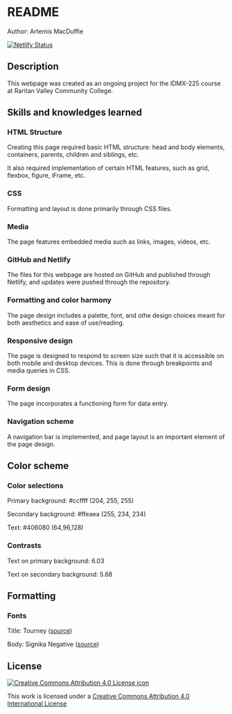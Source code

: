 # README

Author: Artemis MacDuffie

[![Netlify Status](https://api.netlify.com/api/v1/badges/549e816f-a343-455f-af31-6406ab6e8817/deploy-status)](https://app.netlify.com/sites/about-me-artemismacduffie/deploys)

## Description

This webpage was created as an ongoing project for the IDMX-225 course at Raritan Valley Community College.

## Skills and knowledges learned

### HTML Structure

Creating this page required basic HTML structure: head and body elements, containers, parents, children and siblings, etc.

It also required implementation of certain HTML features, such as grid, flexbox, figure, iFrame, etc.

### CSS

Formatting and layout is done primarily through CSS files.

### Media

The page features embedded media such as links, images, videos, etc.

### GitHub and Netlify

The files for this webpage are hosted on GitHub and published through Netlify, and updates were pushed through the repository.

### Formatting and color harmony

The page design includes a palette, font, and othe design choices meant for both aesthetics and ease of use/reading.

### Responsive design

The page is designed to respond to screen size such that it is accessible on both mobile and desktop devices. This is done through breakpoints and media queries in CSS.

### Form design

The page incorporates a functioning form for data entry.

### Navigation scheme

A navigation bar is implemented, and page layout is an important element of the page design.

## Color scheme

### Color selections

Primary background: #ccffff (204, 255, 255)

Secondary background: #ffeaea (255, 234, 234)

Text: #406080 (64,96,128)

### Contrasts

Text on primary background: 6.03

Text on secondary background: 5.68

## Formatting

### Fonts

Title: Tourney ([source](https://fonts.google.com/specimen/Tourney))

Body: Signika Negative ([source](https://fonts.google.com/specimen/Signika+Negative))

## License

[![Creative Commons Attribution 4.0 License icon](https://i.creativecommons.org/l/by/4.0/88x31.png)](http://creativecommons.org/licenses/by/4.0)

This work is licensed under a [Creative Commons Attribution 4.0 International License](http://creativecommons.org/licenses/by/4.0)

